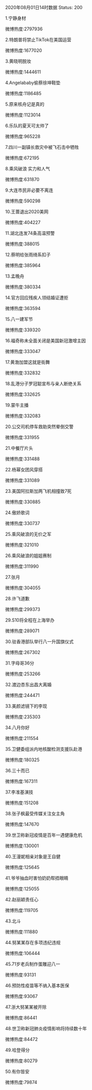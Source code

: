 2020年08月01日14时数据
Status: 200

1.宁静身材

微博热度:2797936

2.特朗普将禁止TikTok在美国运营

微博热度:1677020

3.黄晓明脱妆

微博热度:1444611

4.Angelababy偷蔡徐坤鞋垫

微博热度:1186485

5.原来核舟记是真的

微博热度:1123014

6.乐队的夏天可太帅了

微博热度:965228

7.四川一副镇长救灾中被飞石击中牺牲

微博热度:672195

8.乘风破浪 实力和人气

微博热度:631870

9.大连市民非必要不离连

微博热度:590298

10.王蔷退出2020美网

微博热度:404227

11.湖北连发74条高温预警

微博热度:388015

12.蔡明给张雨绮系扣子

微博热度:385964

13.孟晚舟

微博热度:380334

14.官方回应残疾人领结婚证遭拒

微博热度:363594

15.八一建军节

微博热度:339320

16.福奇称未全面关闭是美国新冠激增主因

微博热度:333047

17.黄渤加盟这就是街舞

微博热度:332832

18.乱港分子罗冠聪宣布与亲人断绝关系

微博热度:332625

19.蒙牛主播

微博热度:332083

20.公交司机停车救助突然晕倒交警

微博热度:331955

21.中餐厅片头

微博热度:331488

22.杨幂女团风穿搭

微博热度:331089

23.美国阿拉斯加两飞机相撞致7死

微博热度:330885

24.傲娇歌词

微博热度:330737

25.乘风破浪的无价之军

微博热度:321010

26.乘风破浪的姐姐赛制

微博热度:311990

27.张月

微博热度:304055

28.许飞道歉

微博热度:299373

29.S10将全程在上海举办

微博热度:289071

30.驻香港部队举行八一升国旗仪式

微博热度:267302

31.字母哥36分

微博热度:253266

32.渡边杏东出昌大离婚

微博热度:244471

33.美颜滤镜下的李现

微博热度:235303

34.八月你好

微博热度:211554

35.卫健委组派内地核酸检测支援队赴港

微博热度:180325

36.三十而已

微博热度:167311

37.李准基演技

微博热度:151208

38.张子枫最受传媒关注女主角

微博热度:147670

39.世卫称新冠疫情是百年一遇健康危机

微博热度:130001

40.王漫妮相亲对象是王自健

微博热度:125645

41.爷爷抽血时害怕奶奶帮捂眼睛

微博热度:125055

42.赵丽颖责任心

微博热度:119705

43.北斗

微博热度:111880

44.努某某存在多项违纪违规

微博热度:106444

45.71岁老兵制作蛋雕迎八一

微博热度:93131

46.预防性疫苗等不纳入基本医保

微博热度:93067

47.浙大努某某被开除

微博热度:86441

48.世卫称新冠肺炎疫情影响将持续数十年

微博热度:84472

49.哈登得分

微博热度:80279

50.有你皆安

微博热度:79874

